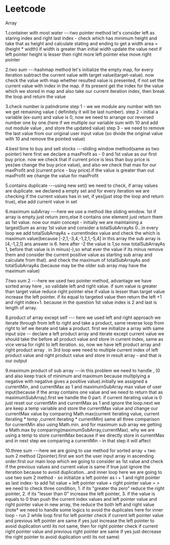 # Leetcode

Array

1.container with most water
    ---two pointer method
    let's consider left as staring index and right last index -
    check which has minimum height and take that as height and calculate stating and ending to get a width
    area = (height * width) if width is greater than initial width update the value
    next if left pointer height is lesser then right more left pointer else move right pointer

2.two sum 
    ---hashmap method
    let's initialize the empty map, for every iteration subtract the current value with target value(target-value).
    now check the value with map whether resulted value is presented, if not set the current value with index in the map.
    if its present get the index for the value which we stored in map and also take our current iteration index, then break
    the loop and return the value 

3.check number is palindrome 
   step 1 - we we module any number with ten we get remaining value ( definitely it will be last number).
   step 2 - initial a variable (ex-sum) and value is 0, now we need to arrange our reversed number one by one.(here if we multiple our variable sum with 10 and add out module value ,  and store the updated value)
   step 3 - we need to remove the last value from our original user input value (so divide the original value with 10 and remove the pointed value)

4.best time to buy and sell stocks
    ---sliding window method(same as two pointer)
    here first we declare a maxProfit as - 0 and 1st value as our first buy price. now we check that if current price is less than buy price is yes(we change the buy price value), and also we check that max for our maxProfit and (current price - buy price).if the value is greater than out maxProfit we change the value for maxProfit

5.contains duplicate
    ---using new set()
    we need to check, if array values are duplicate. we declared a empty set and for every iteration we are checking if the current values has in set, if yes(just stop the loop and return true), else add current value in set

6.maximum subArray
    ---here we use a method like sliding window.
    1st if array is empty just return zero,else it contains one element just return them as 1st value.
    now our main concept - initially we are maintaining a largestSum as array 1st value and consider a totalSubArrayAs 0...in every loop we add totalSubArrayAs + currentIndex value and check the which is maximum value(because [-2,1,-3,4,-1,2,1,-5,4] in this array the sub array is [4,-1,2,1] ans answer is 6. here after -2 the value is 1,so now totalSubArrayAs 1, before that value is in minus(-),so what ever the value if its minus remove them and consider the current positive value as starting sub array and calculate from that). and check the maximum of totalSubArrayAs and totalSubArrayAs (because may be the older sub array may have the maximum value)

7.two sum 2
    ---here we used two pointer method, advantage we have sorted array here , so validate left and right value. if sum value is greater than target value reduce right pointer else if value is lesser than target value increase the left pointer. if its equal to targeted value then return the left +1 and right index+1. because in the question 1st value index is 2 and last is length of array.

8.product of array except self
    --- here we used left and right approach we iterate through from left to right and take a product, same reverse loop from right to lef we iterate and take a product.
    first we initialize a array with same input size -- declare a left product array and iterate except current value we should take the before all product value and store in current index, same as vice versa for right to left iteration.
    so, now we have left product array and right product array . in 3rd loop wee need to multiple current index of left product value and right product value and store in result array - and that is our output

9.maximum product of sub array
    ---in this problem we need to handle , (0 and also keep track of minimum and maximum because multiplying a negative with negative gives a positive value).initially we assigned a currentMin, and currentMax as 1 and maximumSubArray max value of user input(because if the array contains one value and we need to return that as maximumSubArray).first we handle the 0 part. if current iterating value is 0 just reset our currentMin and currentMax as 1 and ignore the loop.next we are keep a temp variable and store the currentMax value and change our currentMax value by comparing Math.max(current iterating value, current iterating * temp ,current iterating * currentMin)  same all three comparison for currentMin also using Math.min. and for maximum sub array we getting a Math.max by comparing(maximumSubArray,currentMax). why we are using a temp to store currentMax because if we directly store in currentMax and in next step we comparing a currentMin - in that step it will affect

10.three sum
    ---here we are going to use method for sorted array + two sum 2 method (2pointer).first we sort the user input array in ascending order.first our main loop which we going to consider as 1st value and check if the previous values and current value is same if true just ignore the iteration because to avoid duplication...and inner loop here we are going to use two sum 2 method - so initialize a left pointer as i + 1 and right pointer as last index- to add 1st value + left pointer value + right pointer value = > we need to check three condition, 1. if its "greater tha zero" reduce the right pointer, 2. if its "lesser than 0" increase the left pointer, 3. if the value is equals to 0 than push the current index values and left pointer value and right pointer value in new array, the reduce the both left and right value (note* we need to handle some logics to avoid the duplicates here for inner loop - run 2 while loop first for left pointer check if current left pointer value and previous left pointer are same if yes just increase the left pointer to avoid duplication until its not same, then for right pointer check if current right pointer value and previous right pointer are same if yes just decrease the right pointer to avoid duplication until its not same)